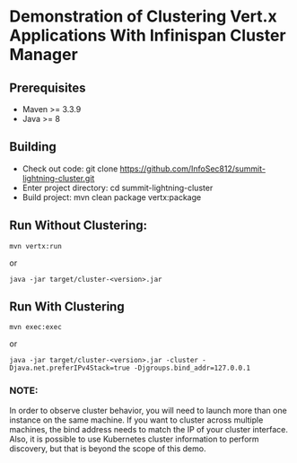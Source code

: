 # Demonstration of Clustering Vert.x Applications With Infinispan Cluster Manager

## Prerequisites
* Maven >= 3.3.9
* Java >= 8

## Building
* Check out code: git clone https://github.com/InfoSec812/summit-lightning-cluster.git
* Enter project directory: cd summit-lightning-cluster
* Build project: mvn clean package vertx:package

## Run Without Clustering:

`mvn vertx:run`

or

`java -jar target/cluster-<version>.jar`

## Run With Clustering

`mvn exec:exec`

or

`java -jar target/cluster-<version>.jar -cluster -Djava.net.preferIPv4Stack=true -Djgroups.bind_addr=127.0.0.1`

### NOTE:

In order to observe cluster behavior, you will need to launch more than one instance on the same machine. If you want
to cluster across multiple machines, the bind address needs to match the IP of your cluster interface. Also, it is
possible to use Kubernetes cluster information to perform discovery, but that is beyond the scope of this demo.
